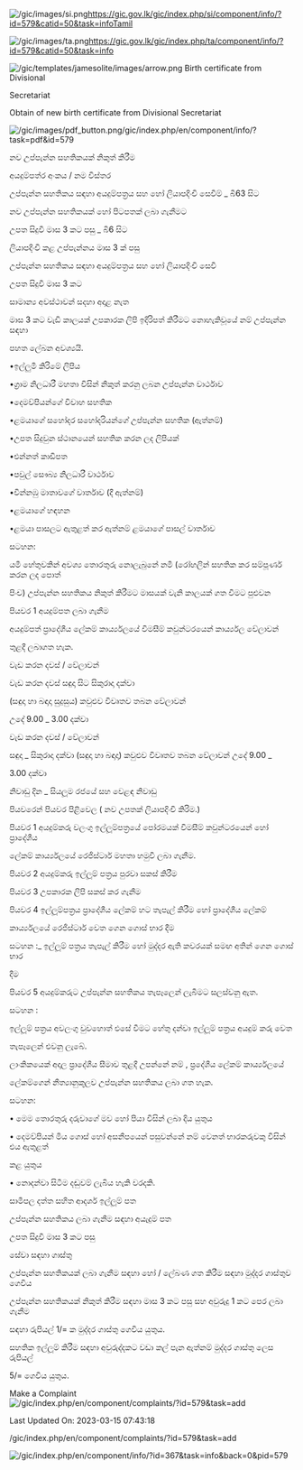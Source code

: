 <!-- Source: https://gic.gov.lk/gic/index.php/en/component/info/?id=579&catid=50&task=info -->

![/gic/images/si.png](/gic/images/si.png)https://gic.gov.lk/gic/index.php/si/component/info/?id=579&catid=50&task=infoTamil

![/gic/images/ta.png](/gic/images/ta.png)https://gic.gov.lk/gic/index.php/ta/component/info/?id=579&catid=50&task=info

![/gic/templates/jamesolite/images/arrow.png](/gic/templates/jamesolite/images/arrow.png) Birth certificate from Divisional

Secretariat

Obtain of new birth certificate from Divisional Secretariat

![/gic/images/pdf_button.png](/gic/images/pdf_button.png)/gic/index.php/en/component/info/?task=pdf&id=579

නව උප්පැන්න සහතිකයක් නිකුත් කිරීම

අයදුම්පත්ර අංකය / නම විස්තර

උප්පැන්න සහතිකය සඳහා අයදුම්පත්‍රය සහ හෝ ලියාපදිංචි සෙවීම් _ බී63 සිට

නව උප්පැන්න සහතිකයක් හෝ පිටපතක් ලබා ගැනීමට

උපත සිදුවී මාස 3 කට පසු _ බි6 සිට

ලියාපදිංචි කළ උප්පැන්නය මාස 3 ක් පසු

උප්පැන්න සහතිකය සඳහා අයදුම්පත්‍රය සහ හෝ ලියාපදිංචි සෙවී

උපත සිදුවී මාස 3 කට

සාමාන්‍ය අවස්ථාවන් සදහා අදාළ නැත

මාස 3 කට වැඩි කාලයක් උපකාරක ලිපි ඉදිරිපත් කිරීමට නොහැකිවූයේ නම් උප්පැන්න සඳහා

පහත ලේබන අවශ්‍යයි.

•ඉල්ලුමි කිරිමේ ලිපිය

•ග්‍රාම නිලධාරී මහතා විසින් නිකුත් කරනු ලබන උප්පැන්න වාර්ථාව

•දෙමව්පියන්ගේ විවාහ සහතික

•ළමයාගේ සහෝදර සහෝදරියන්ගේ උප්පැන්න සහතික (ඇත්නම්)

•උපත සිදුවුන ස්ථානයෙන් සහතික කරන ලද ලිපියක්

•එන්නත් කාඩිපත

•පවුල් සෞබ්‍ය නිලධාරී වාර්ථාව

•වින්නඹු මාතාවගේ වාර්තාව (දී ඇත්නම්)

•ළමයාගේ හඳහන

•ළමයා පාසලට ඇතුළත් කර ඇත්නම් ළමයාගේ පාසල් වාර්තාව

සටහන:

යමී හේතුවකින් අවශ්‍ය තොරතුරු නොලැබුනේ නමී (රෝහලින් සහතික කර සම්පූර්ණ කරන ලද පොත්

පිංච) උප්පැන්න සහතිකය නිකුත් කිරීමට මාසයක් වැනි කාලයක් ගත වීමට පුළුවන

පියවර 1 අයදුම්පත ලබා ගැනීම

අයදුම්පත් ප්‍රාදේශීය ලේකම් කාර්ය්‍යලයේ විමසීම් කවුන්ටරයෙන් කාර්ය්‍යල වේලාවන්

තුළදී ලබාගත හැක.

වැඩ කරන දවස් / වේලාවන්

වැඩ කරන දවස් සඳුදා සිට සිකුරාදා දක්වා

(සඳුදා හා බඳාදා සුදුසුය) කවුළුව විවෘතව තබන වේලාවන්

උදේ 9.00 _ 3.00 දක්වා

වැඩ කරන දවස් / වේලාවන්

සඳුදා _ සිකුරාදා දක්වා (සඳුදා හා බඳාදා) කවුළුව විවෘතව තබන වේලාවන් උදේ 9.00 _

3.00 දක්වා

නිවාඩු දින _ සියලූම රජයේ සහ වෙළඳ නිවාඩු

පියවරෙන් පියවර පිළිවෙල ( නව උපතක් ලියාපදිංචි කිරිම.)

පියවර 1 අයදුම්කරු වලංගු ඉල්ලූම්පත්‍රයේ පෝරමයක් විමසීම් කවුන්ටරයෙන් හෝ ප්‍රාදේශීය

ලේකම් කාර්ය්‍යලයේ රෙජිස්ටාර් මහතා හමුවී ලබා ගැනීම.

පියවර 2 අයදුම්කරු ඉල්ලූම් පත්‍රය පුරවා සකස් කිරීම

පියවර 3 උපකාරක ලිපි සකස් කර ගැනීම

පියවර 4 ඉල්ලූම්පත්‍රය ප්‍රාදේශීය ලේකම් හට තැපැල් කිරීම හෝ ප්‍රාදේශීය ලේකම්

කාර්ය්‍යලයේ රෙජිස්ටාර් වෙත ගෙන ගොස් භාර දීම

සටහන :_ ඉල්ලූම් පත්‍රය තැපැල් කිරීම හෝ මුද්දර ඇති කවරයක් සමඟ අතින් ගෙන ගොස් භාර

දීම

පියවර 5 අයදුම්කරුට උප්පැන්න සහතිකය තැපෑලෙන් ලැබීමට සලස්වනු ඇත.

සටහන :

ඉල්ලූම් පත්‍රය අවලංගු වුවහොත් එසේ වීමට හේතු දන්වා ඉල්ලූම් පත්‍රය අයදුම් කරු වෙත

තැපෑලෙන් එවනු ලැබේ.

ලාංකිකයෙක් අදාල ප්‍රාදේශීය සීමාව තුළදී උපන්නේ නම් , ප්‍රදේශීය ලේකම් කාර්ය්‍යලයේ

ලේකම්ගෙන් නීත්‍යානුකූලව උප්පැන්න සහතිකය ලබා ගත හැක.

සටහන:

• මෙම තොරතුරු දරුවාගේ මව හෝ පියා විසින් ලබා දිය යුතුය

• දෙමව්පියන් මිය ගොස් හෝ අසනීපයෙන් පසුවන්නේ නම් වෙනත් භාරකරුවකු විසින් එය ඇතුළත්

කළ යුතුය

• නොදන්වා සිටීම දඬුවම් ලැබිය හැකි වරදකි.

සාමීපල දත්ත සහිත ආදර්ශ ඉල්ලූම් පත

උප්පැන්න සහතිකය ලබා ගැනීම සඳහා අයැදුම් පත

උපත සිදුවී මාස 3 කට පසු

සේවා සඳහා ගාස්තු

උප්පැන්න සහතිකයක් ලබා ගැනීම සඳහා හෝ / ලේබණ ගත කිරීම සඳහා මුද්දර ගාස්තුව ගෙවිය

උප්පැන්න සහතිකයක් නිකුත් කිරීම සඳහා මාස 3 කට පසු සහ අවුරුදු 1 කට පෙර ලබා ගැනීම

සඳහා රුපියල් 1/= ක මුද්දර ගාස්තු ගෙවිය යුතුය.

සහතික ඉල්ලූම් කිරීම සඳහා අවුරුද්දකට වඩා කල් පැන ඇත්නම් මුද්දර ගාස්තු ලෙස රුපියල්

5/= ගෙවිය යුතුය.

Make a Complaint ![/gic/index.php/en/component/complaints/?id=579&task=add](/gic/index.php/en/component/complaints/?id=579&task=add)

Last Updated On: 2023-03-15 07:43:18

/gic/index.php/en/component/complaints/?id=579&task=add

![/gic/index.php/en/component/info/?id=367&task=info&back=0&pid=579](/gic/index.php/en/component/info/?id=367&task=info&back=0&pid=579)